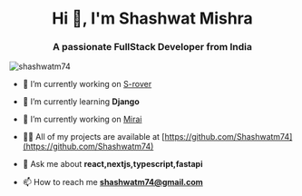 <h1 align="center">Hi 👋, I'm Shashwat Mishra</h1>
<h3 align="center">A passionate FullStack Developer from India</h3>

<p align="left"> <img src="https://komarev.com/ghpvc/?username=shashwatm74&label=Profile%20views&color=0e75b6&style=flat" alt="shashwatm74" /> </p>

- 🔭 I’m currently working on [S-rover](https://github.com/RES-200/S-Rover)

- 🌱 I’m currently learning **Django**

- 🔭 I’m currently working on [Mirai](https://github.com/RES-200/Mirai)

- 👨‍💻 All of my projects are available at [https://github.com/Shashwatm74](https://github.com/Shashwatm74)

- 💬 Ask me about **react,nextjs,typescript,fastapi**

- 📫 How to reach me **shashwatm74@gmail.com**


